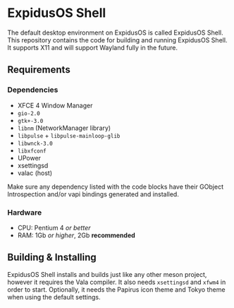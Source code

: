 # ExpidusOS Shell

The default desktop environment on ExpidusOS is called ExpidusOS Shell. This repository contains the code for building and running ExpidusOS Shell. It supports X11 and will support Wayland fully in the future.

## Requirements

### Dependencies
* XFCE 4 Window Manager
* `gio-2.0`
* `gtk+-3.0`
* `libnm` (NetworkManager library)
* `libpulse` + `libpulse-mainloop-glib`
* `libwnck-3.0`
* `libxfconf`
* UPower
* xsettingsd
* valac (host)

Make sure any dependency listed with the code blocks have their GObject Introspection and/or vapi bindings generated and installed.

### Hardware
* CPU: Pentium 4 *or better*
* RAM: 1Gb *or higher*, 2Gb **recommended**

## Building & Installing

ExpidusOS Shell installs and builds just like any other meson project, however it requires the Vala compiler. It also needs `xsettingsd` and `xfwm4` in order to start.
Optionally, it needs the Papirus icon theme and Tokyo theme when using the default settings.
